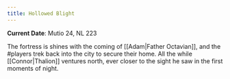 ```yaml
---
title: Hollowed Blight
---
```

**Current Date**: Mutio 24, NL 223

The fortress is shines with the coming of [[Adam|Father Octavian]], and the #players trek back into the city to secure their home. All the while [[Connor|Thalion]] ventures north, ever closer to the sight he saw in the first moments of night.
